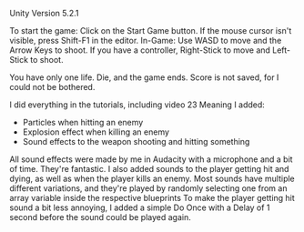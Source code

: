 Unity Version 5.2.1

To start the game: Click on the Start Game button. If the mouse cursor isn't visible, press Shift-F1 in the editor.
In-Game: Use WASD to move and the Arrow Keys to shoot. If you have a controller, Right-Stick to move and Left-Stick to shoot.

You have only one life. Die, and the game ends. Score is not saved, for I could not be bothered.


I did everything in the tutorials, including video 23
Meaning I added:
- Particles when hitting an enemy
- Explosion effect when killing an enemy
- Sound effects to the weapon shooting and hitting something

All sound effects were made by me in Audacity with a microphone and a bit of time. They're fantastic.
I also added sounds to the player getting hit and dying, as well as when the player kills an enemy. Most sounds have multiple different variations, and they're played by randomly selecting one from an array variable inside the respective blueprints
To make the player getting hit sound a bit less annoying, I added a simple Do Once with a Delay of 1 second before the sound could be played again.